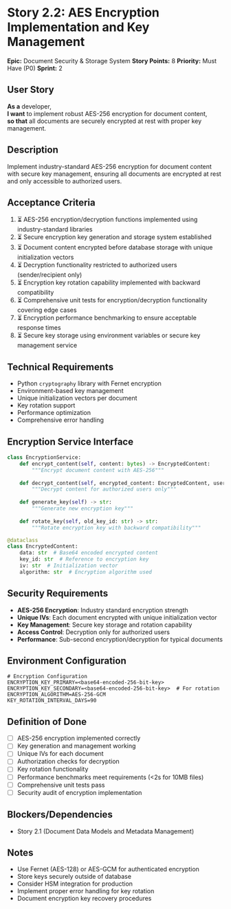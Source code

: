 # Story 2.2: AES Encryption Implementation and Key Management

**Epic:** Document Security & Storage System
**Story Points:** 8
**Priority:** Must Have (P0)
**Sprint:** 2

## User Story
**As a** developer,  
**I want** to implement robust AES-256 encryption for document content,  
**so that** all documents are securely encrypted at rest with proper key management.

## Description
Implement industry-standard AES-256 encryption for document content with secure key management, ensuring all documents are encrypted at rest and only accessible to authorized users.

## Acceptance Criteria
1. ⏳ AES-256 encryption/decryption functions implemented using industry-standard libraries
2. ⏳ Secure encryption key generation and storage system established
3. ⏳ Document content encrypted before database storage with unique initialization vectors
4. ⏳ Decryption functionality restricted to authorized users (sender/recipient only)
5. ⏳ Encryption key rotation capability implemented with backward compatibility
6. ⏳ Comprehensive unit tests for encryption/decryption functionality covering edge cases
7. ⏳ Encryption performance benchmarking to ensure acceptable response times
8. ⏳ Secure key storage using environment variables or secure key management service

## Technical Requirements
- Python `cryptography` library with Fernet encryption
- Environment-based key management
- Unique initialization vectors per document
- Key rotation support
- Performance optimization
- Comprehensive error handling

## Encryption Service Interface
```python
class EncryptionService:
    def encrypt_content(self, content: bytes) -> EncryptedContent:
        """Encrypt document content with AES-256"""
        
    def decrypt_content(self, encrypted_content: EncryptedContent, user_id: str, document_id: str) -> bytes:
        """Decrypt content for authorized users only"""
        
    def generate_key(self) -> str:
        """Generate new encryption key"""
        
    def rotate_key(self, old_key_id: str) -> str:
        """Rotate encryption key with backward compatibility"""

@dataclass
class EncryptedContent:
    data: str  # Base64 encoded encrypted content
    key_id: str  # Reference to encryption key
    iv: str  # Initialization vector
    algorithm: str  # Encryption algorithm used
```

## Security Requirements
- **AES-256 Encryption**: Industry standard encryption strength
- **Unique IVs**: Each document encrypted with unique initialization vector
- **Key Management**: Secure key storage and rotation capability
- **Access Control**: Decryption only for authorized users
- **Performance**: Sub-second encryption/decryption for typical documents

## Environment Configuration
```env
# Encryption Configuration
ENCRYPTION_KEY_PRIMARY=<base64-encoded-256-bit-key>
ENCRYPTION_KEY_SECONDARY=<base64-encoded-256-bit-key>  # For rotation
ENCRYPTION_ALGORITHM=AES-256-GCM
KEY_ROTATION_INTERVAL_DAYS=90
```

## Definition of Done
- [ ] AES-256 encryption implemented correctly
- [ ] Key generation and management working
- [ ] Unique IVs for each document
- [ ] Authorization checks for decryption
- [ ] Key rotation functionality
- [ ] Performance benchmarks meet requirements (<2s for 10MB files)
- [ ] Comprehensive unit tests pass
- [ ] Security audit of encryption implementation

## Blockers/Dependencies
- Story 2.1 (Document Data Models and Metadata Management)

## Notes
- Use Fernet (AES-128) or AES-GCM for authenticated encryption
- Store keys securely outside of database
- Consider HSM integration for production
- Implement proper error handling for key rotation
- Document encryption key recovery procedures